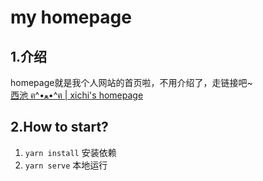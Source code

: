 # my homepage

## 1.介绍

homepage就是我个人网站的首页啦，不用介绍了，走链接吧~  
[西池 ฅ^•ﻌ•^ฅ | xichi's homepage](http://www.xichi.xyz)

## 2.How to start?

1. `yarn install` 安装依赖
2. `yarn serve` 本地运行
